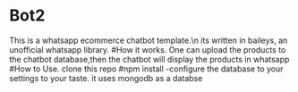 # Bot2
This is a whatsapp ecommerce chatbot template.\n
its written in baileys, an unofficial whatsapp library.
#How it works.
One can upload the products to the chatbot database,then the chatbot will display the products in whatsapp
#How to Use.
clone this repo
#npm install
-configure the database to your settings to your taste.
it uses mongodb as a databse
